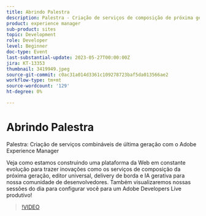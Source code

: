 ```yaml
---
title: Abrindo Palestra
description: Palestra - Criação de serviços de composição de próxima geração com o Adobe Experience ManagerObtenha uma visão geral de como estamos desenvolvendo uma plataforma da Web em constante evolução para trazer inovações como serviços de composição de próxima geração, editor universal, entrega de borda e IA gerativa para nossa comunidade de desenvolvedores. Também visualizaremos nossas sessões do dia para configurar você para um Adobe Developers Live produtivo!
product: experience manager
sub-product: sites
topic: Development
role: Developer
level: Beginner
doc-type: Event
last-substantial-update: 2023-05-27T00:00:00Z
jira: KT-13353
thumbnail: 3419949.jpeg
source-git-commit: c0ac31a014d3361c109278723baf5da013566ae2
workflow-type: tm+mt
source-wordcount: '129'
ht-degree: 0%

---
```



# Abrindo Palestra

Palestra: Criação de serviços combináveis de última geração com o Adobe Experience Manager

Veja como estamos construindo uma plataforma da Web em constante evolução para trazer inovações como os serviços de composição da próxima geração, editor universal, delivery de borda e IA gerativa para nossa comunidade de desenvolvedores. Também visualizaremos nossas sessões do dia para configurar você para um Adobe Developers Live produtivo!

>[!VIDEO](https://video.tv.adobe.com/v/3419949/?learn=on)
